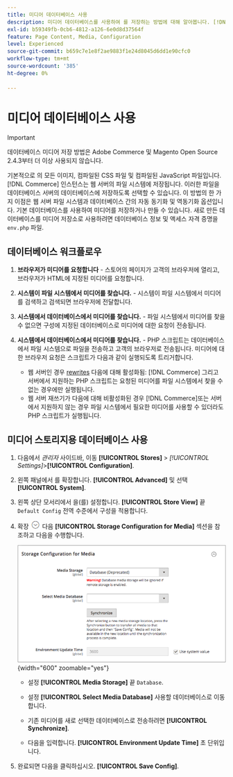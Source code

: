 ```yaml
---
title: 미디어 데이터베이스 사용
description: 미디어 데이터베이스를 사용하여 를 저장하는 방법에 대해 알아봅니다. [!DNL Commerce] 미디어 파일.
exl-id: b59349fb-0cb6-4812-a126-6e0d8d37564f
feature: Page Content, Media, Configuration
level: Experienced
source-git-commit: b659c7e1e8f2ae9883f1e24d8045d6dd1e90cfc0
workflow-type: tm+mt
source-wordcount: '385'
ht-degree: 0%

---
```


# 미디어 데이터베이스 사용

>[!IMPORTANT]
>
>데이터베이스 미디어 저장 방법은 Adobe Commerce 및 Magento Open Source 2.4.3부터 더 이상 사용되지 않습니다.

기본적으로 의 모든 이미지, 컴파일된 CSS 파일 및 컴파일된 JavaScript 파일입니다. [!DNL Commerce] 인스턴스는 웹 서버의 파일 시스템에 저장됩니다. 이러한 파일을 데이터베이스 서버의 데이터베이스에 저장하도록 선택할 수 있습니다. 이 방법의 한 가지 이점은 웹 서버 파일 시스템과 데이터베이스 간의 자동 동기화 및 역동기화 옵션입니다. 기본 데이터베이스를 사용하여 미디어를 저장하거나 만들 수 있습니다. 새로 만든 데이터베이스를 미디어 저장소로 사용하려면 데이터베이스 정보 및 액세스 자격 증명을 `env.php` 파일.

## 데이터베이스 워크플로우

1. **브라우저가 미디어를 요청합니다** - 스토어의 페이지가 고객의 브라우저에 열리고, 브라우저가 HTML에 지정된 미디어를 요청합니다.

1. **시스템이 파일 시스템에서 미디어를 찾습니다.** - 시스템이 파일 시스템에서 미디어를 검색하고 검색되면 브라우저에 전달합니다.

1. **시스템에서 데이터베이스에서 미디어를 찾습니다.** - 파일 시스템에서 미디어를 찾을 수 없으면 구성에 지정된 데이터베이스로 미디어에 대한 요청이 전송됩니다.

1. **시스템에서 데이터베이스에서 미디어를 찾습니다.** - PHP 스크립트는 데이터베이스에서 파일 시스템으로 파일을 전송하고 고객의 브라우저로 전송됩니다. 미디어에 대한 브라우저 요청은 스크립트가 다음과 같이 실행되도록 트리거합니다.

   - 웹 서버인 경우 [rewrites](../merchandising-promotions/url-rewrite.md) 다음에 대해 활성화됨: [!DNL Commerce] 그리고 서버에서 지원하는 PHP 스크립트는 요청된 미디어를 파일 시스템에서 찾을 수 없는 경우에만 실행됩니다.
   - 웹 서버 재쓰기가 다음에 대해 비활성화된 경우 [!DNL Commerce]또는 서버에서 지원하지 않는 경우 파일 시스템에서 필요한 미디어를 사용할 수 있더라도 PHP 스크립트가 실행됩니다.

## 미디어 스토리지용 데이터베이스 사용

1. 다음에서 _관리자_ 사이드바, 이동 **[!UICONTROL Stores]** > _[!UICONTROL Settings]_>**[!UICONTROL Configuration]**.

1. 왼쪽 패널에서 를 확장합니다. **[!UICONTROL Advanced]** 및 선택 **[!UICONTROL System]**.

1. 왼쪽 상단 모서리에서 을(를) 설정합니다. **[!UICONTROL Store View]** 끝 `Default Config` 전역 수준에서 구성을 적용합니다.

1. 확장 ![확장 선택기](../assets/icon-display-expand.png) 다음 **[!UICONTROL Storage Configuration for Media]** 섹션을 참조하고 다음을 수행합니다.

   ![고급 구성 - 미디어에 대한 스토리지 구성](./assets/database-storage-deprecated.png){width="600" zoomable="yes"}

   - 설정 **[!UICONTROL Media Storage]** 끝 `Database`.

   - 설정 **[!UICONTROL Select Media Database]** 사용할 데이터베이스로 이동합니다.

   - 기존 미디어를 새로 선택한 데이터베이스로 전송하려면 **[!UICONTROL Synchronize]**.

   - 다음을 입력합니다. **[!UICONTROL Environment Update Time]** 초 단위입니다.

1. 완료되면 다음을 클릭하십시오. **[!UICONTROL Save Config]**.
